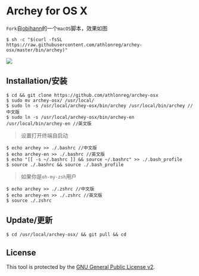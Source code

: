 # Archey for OS X
`Fork`自[obihann](https://github.com/obihann)的一个`macOS`脚本，效果如图

```
$ sh -c "$(curl -fsSL https://raw.githubusercontent.com/athlonreg/archey-osx/master/bin/archey)" 
```

![](http://ovefvi4g3.bkt.clouddn.com/15267038248085.jpg)

## Installation/安装
```
$ cd && git clone https://github.com/athlonreg/archey-osx 
$ sudo mv archey-osx/ /usr/local/ 
$ sudo ln -s /usr/local/archey-osx/bin/archey /usr/local/bin/archey //中文版
$ sudo ln -s /usr/local/archey-osx/bin/archey-en /usr/local/bin/archey-en //英文版
```

> 设置打开终端自启动

```
$ echo archey >> ./.bashrc //中文版
$ echo archey-en >> ./.bashrc //英文版
$ echo "[[ -s ~/.bashrc ]] && source ~/.bashrc" >> ./.bash_profile 
$ source ./.bashrc && source ./.bash_profile 
```

> 如果你是`oh-my-zsh`用户

```
$ echo archey >> ./.zshrc //中文版
$ echo archey-en >> ./.zshrc //英文版
$ source ./.zshrc 
```

## Update/更新
```
$ cd /usr/local/archey-osx/ && git pull && cd 
```

## License
This tool is protected by the [GNU General Public License v2](http://www.gnu.org/licenses/gpl-2.0.html).


